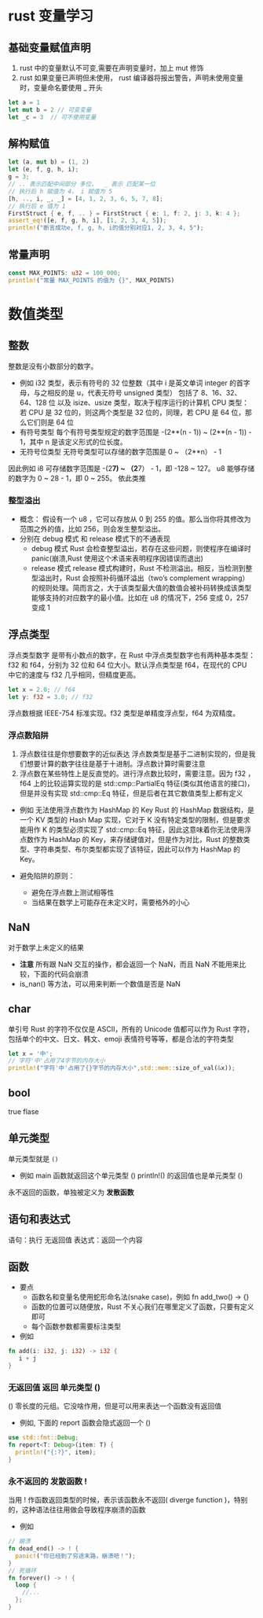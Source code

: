 # rust 变量学习

## 基础变量赋值声明
1. rust 中的变量默认不可变,需要在声明变量时，加上 mut 修饰
2. rust 如果变量已声明但未使用， rust 编译器将报出警告，声明未使用变量时，变量命名要使用 _ 开头
```rs
let a = 1
let mut b = 2 // 可变变量
let _c = 3  // 可不使用变量
```

## 解构赋值
```rs
let (a, mut b) = (1, 2)
let (e, f, g, h, i);
g = 3;
// .. 表示匹配中间部分 多位，  _ 表示 匹配某一位
// 执行后 h 赋值为 4， i 赋值为 5
[h, .., i, _, _] = [4, 1, 2, 3, 6, 5, 7, 8];
// 执行后 e 值为 1
FirstStruct { e, f, .. } = FirstStruct { e: 1, f: 2, j: 3, k: 4 };
assert_eq!([e, f, g, h, i], [1, 2, 3, 4, 5]);
println!("断言成功e, f, g, h, i的值分别对应1, 2, 3, 4, 5");
```

## 常量声明
```rs
const MAX_POINTS: u32 = 100_000;
println!("常量 MAX_POINTS 的值为 {}", MAX_POINTS)
```

# 数值类型
## 整数
整数是没有小数部分的数字。
- 例如 i32 类型，表示有符号的 32 位整数（其中 i 是英文单词 integer 的首字母，与之相反的是 u，代表无符号 unsigned 类型）
包括了 8、16、32、64、128 位
以及 isize、usize 类型，取决于程序运行的计算机 CPU 类型： 若 CPU 是 32 位的，则这两个类型是 32 位的，同理，若 CPU 是 64 位，那么它们则是 64 位
- 有符号类型
每个有符号类型规定的数字范围是 -(2**(n - 1)) ~ (2**(n - 1)) - 1，其中 n 是该定义形式的位长度。
- 无符号位类型
无符号类型可以存储的数字范围是 0 ~ （2**n） - 1

因此例如 i8 可存储数字范围是 -(2**7) ~ （2**7） - 1，即 -128 ~ 127。 u8 能够存储的数字为 0 ~ 28 - 1，即 0 ~ 255。 依此类推

### 整型溢出
- 概念：
假设有一个 u8 ，它可以存放从 0 到 255 的值。那么当你将其修改为范围之外的值，比如 256，则会发生整型溢出。
- 分别在 debug 模式 和 release 模式下的不通表现
    - debug 模式
    Rust 会检查整型溢出，若存在这些问题，则使程序在编译时 panic(崩溃,Rust 使用这个术语来表明程序因错误而退出)
    - release 模式
    release 模式构建时，Rust 不检测溢出。相反，当检测到整型溢出时，Rust 会按照补码循环溢出（two’s complement wrapping）的规则处理。简而言之，大于该类型最大值的数值会被补码转换成该类型能够支持的对应数字的最小值。比如在 u8 的情况下，256 变成 0，257 变成 1


## 浮点类型
浮点类型数字 是带有小数点的数字，在 Rust 中浮点类型数字也有两种基本类型： f32 和 f64，分别为 32 位和 64 位大小。默认浮点类型是 f64，在现代的 CPU 中它的速度与 f32 几乎相同，但精度更高。
```rs
let x = 2.0; // f64
let y: f32 = 3.0; // f32
```
浮点数根据 IEEE-754 标准实现。f32 类型是单精度浮点型，f64 为双精度。

### 浮点数陷阱
1. 浮点数往往是你想要数字的近似表达 浮点数类型是基于二进制实现的，但是我们想要计算的数字往往是基于十进制。浮点数计算时需要注意
2. 浮点数在某些特性上是反直觉的。进行浮点数比较时，需要注意。因为 f32 ， f64 上的比较运算实现的是 std::cmp::PartialEq 特征(类似其他语言的接口)，但是并没有实现 std::cmp::Eq 特征，但是后者在其它数值类型上都有定义

- 例如 无法使用浮点数作为 HashMap 的 Key
Rust 的 HashMap 数据结构，是一个 KV 类型的 Hash Map 实现，它对于 K 没有特定类型的限制，但是要求能用作 K 的类型必须实现了 std::cmp::Eq 特征，因此这意味着你无法使用浮点数作为 HashMap 的 Key，来存储键值对，但是作为对比，Rust 的整数类型、字符串类型、布尔类型都实现了该特征，因此可以作为 HashMap 的 Key。

- 避免陷阱的原则：
    - 避免在浮点数上测试相等性
    - 当结果在数学上可能存在未定义时，需要格外的小心

## NaN
对于数学上未定义的结果
- **注意**
所有跟 NaN 交互的操作，都会返回一个 NaN，而且 NaN 不能用来比较，下面的代码会崩溃
- is_nan() 等方法，可以用来判断一个数值是否是 NaN

## char
单引号
Rust 的字符不仅仅是 ASCII，所有的 Unicode 值都可以作为 Rust 字符，包括单个的中文、日文、韩文、emoji 表情符号等等，都是合法的字符类型
```rs
let x = '中';
// 字符'中'占用了4字节的内存大小
println!("字符'中'占用了{}字节的内存大小",std::mem::size_of_val(&x));
```

## bool
true  flase

## 单元类型
单元类型就是 ``()``
- 例如
main 函数就返回这个单元类型 ()
println!() 的返回值也是单元类型 ()

永不返回的函数，单独被定义为 **发散函数**

## 语句和表达式
语句：执行  无返回值
表达式：返回一个内容

## 函数
- 要点
    - 函数名和变量名使用蛇形命名法(snake case)，例如 fn add_two() -> {}
    - 函数的位置可以随便放，Rust 不关心我们在哪里定义了函数，只要有定义即可
    - 每个函数参数都需要标注类型
- 例如
```rs
fn add(i: i32, j: i32) -> i32 {
   i + j
}
```
### 无返回值 返回 单元类型 ()
() 零长度的元组。它没啥作用，但是可以用来表达一个函数没有返回值
- 例如, 下面的 report 函数会隐式返回一个 ()
```rs
use std::fmt::Debug;
fn report<T: Debug>(item: T) {
  println!("{:?}", item);
}
```

### 永不返回的 发散函数 !
当用 ! 作函数返回类型的时候，表示该函数永不返回( diverge function )，特别的，这种语法往往用做会导致程序崩溃的函数
- 例如
```rs
// 崩溃
fn dead_end() -> ! {
  panic!("你已经到了穷途末路，崩溃吧！");
}
// 死循环
fn forever() -> ! {
  loop {
    //...
  };
}
```